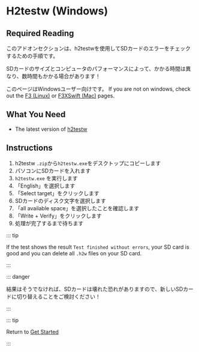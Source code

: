 # H2testw (Windows)

## Required Reading

このアドオンセクションは、h2testwを使用してSDカードのエラーをチェックするための手順です。

SDカードのサイズとコンピュータのパフォーマンスによって、かかる時間は異なり、数時間もかかる場合があります！

このページはWindowsユーザー向けです。 If you are not on windows, check out the [F3 (Linux)](f3-\(linux\)) or [F3XSwift (Mac)](f3xswift-\(mac\)) pages.

## What You Need

- The latest version of [h2testw](https://www.heise.de/ct/Redaktion/bo/downloads/h2testw_1.4.zip)

## Instructions

1. h2testw `.zip`から`h2testw.exe`をデスクトップにコピーします
2. パソコンにSDカードを入れます
3. `h2testw.exe` を実行します
4. 「English」を選択します
5. 「Select target」をクリックします
6. SDカードのディスク文字を選択します
7. 「all available space」を選択したことを確認します
8. 「Write + Verify」をクリックします
9. 処理が完了するまで待ちます

::: tip

If the test shows the result `Test finished without errors`, your SD card is good and you can delete all `.h2w` files on your SD card.

:::

::: danger

結果はそうでなければ、SDカードは壊れた恐れがありますので、新しいSDカードに切り替えることをご検討ください！

:::

::: tip

Return to [Get Started](get-started)

:::

